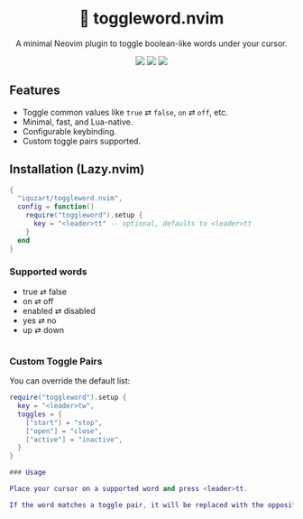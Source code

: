 <h1 align="center">
🔁 toggleword.nvim
</h1>

<p align="center">
A minimal Neovim plugin to toggle boolean-like words under your cursor.
</p>

<p align="center">
  <img src="https://img.shields.io/badge/built%20with-neovim%20lua-blue.svg?style=flat-square" />
  <img src="https://img.shields.io/github/license/iquzart/toggleword.nvim?style=flat-square" />
  <img src="https://github.com/iquzart/toggleword.nvim/actions/workflows/test.yml/badge.svg" />
</p>

## Features

- Toggle common values like `true` ⇄ `false`, `on` ⇄ `off`, etc.
- Minimal, fast, and Lua-native.
- Configurable keybinding.
- Custom toggle pairs supported.

## Installation (Lazy.nvim)

```lua
{
  "iquzart/toggleword.nvim",
  config = function()
    require("toggleword").setup {
      key = "<leader>tt" -- optional, defaults to <leader>tt
    }
  end
}
```

### Supported words

- true ⇄ false
- on ⇄ off
- enabled ⇄ disabled
- yes ⇄ no
- up ⇄ down

```

```

### Custom Toggle Pairs

You can override the default list:

```lua
require("toggleword").setup {
  key = "<leader>tw",
  toggles = {
    ["start"] = "stop",
    ["open"] = "close",
    ["active"] = "inactive",
  }
}

### Usage

Place your cursor on a supported word and press <leader>tt.

If the word matches a toggle pair, it will be replaced with the opposite.
```

